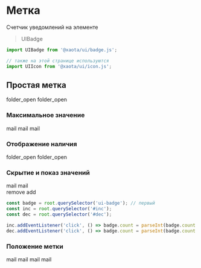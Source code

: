 # Метка
Счетчик уведомлений на элементе

> UIBadge

```javascript
import UIBadge from '@xaota/ui/badge.js';

// также на этой странице используются
import UIIcon from '@xaota/ui/icon.js';
```

## Простая метка
<ui-html>
  <ui-badge count="5">
    <ui-icon>folder_open</ui-icon>
  </ui-badge>
  <ui-badge count="5" dot>
    <ui-icon>folder_open</ui-icon>
  </ui-badge>
</ui-html>

### Максимальное значение
<ui-html>
  <ui-badge count="15" max="9">
    <ui-icon>mail</ui-icon>
  </ui-badge>
  <ui-badge count="15" max="99">
    <ui-icon>mail</ui-icon>
  </ui-badge>
  <ui-badge count="150" max="99">
    <ui-icon>mail</ui-icon>
  </ui-badge>
</ui-html>

### Отображение наличия
<ui-html>
  <ui-badge count="0" dot>
    <ui-icon>folder_open</ui-icon>
  </ui-badge>
  <ui-badge count="5" dot>
    <ui-icon>folder_open</ui-icon>
  </ui-badge>
</ui-html>

### Скрытие и показ значений
<ui-html id="demo">
  <ui-badge count="0">
    <ui-icon>mail</ui-icon>
  </ui-badge>
  <ui-badge count="0" zero>
    <ui-icon>mail</ui-icon>
  </ui-badge>
  <ui-badge count="5" hidden>
    <ui-icon>mail</ui-icon>
  </ui-badge>
  <br />
  <ui-button-icon id="dec" text="outline">remove</ui-button-icon>
  <ui-button-icon id="inc" text="outline">add</ui-button-icon>
</ui-html>

```javascript
const badge = root.querySelector('ui-badge'); // первый
const inc = root.querySelector('#inc');
const dec = root.querySelector('#dec');

inc.addEventListener('click', () => badge.count = parseInt(badge.count || 0) + 1);
dec.addEventListener('click', () => badge.count = parseInt(badge.count || 0) - 1);
```

### Положение метки
<ui-html>
  <ui-badge count="5">
    <ui-icon>mail</ui-icon>
  </ui-badge>
  <ui-badge count="5" x="left">
    <ui-icon>mail</ui-icon>
  </ui-badge>
  <ui-badge count="5" y="bottom">
    <ui-icon>mail</ui-icon>
  </ui-badge>
  <ui-badge count="5" x="left" y="bottom">
    <ui-icon>mail</ui-icon>
  </ui-badge>
</ui-html>
